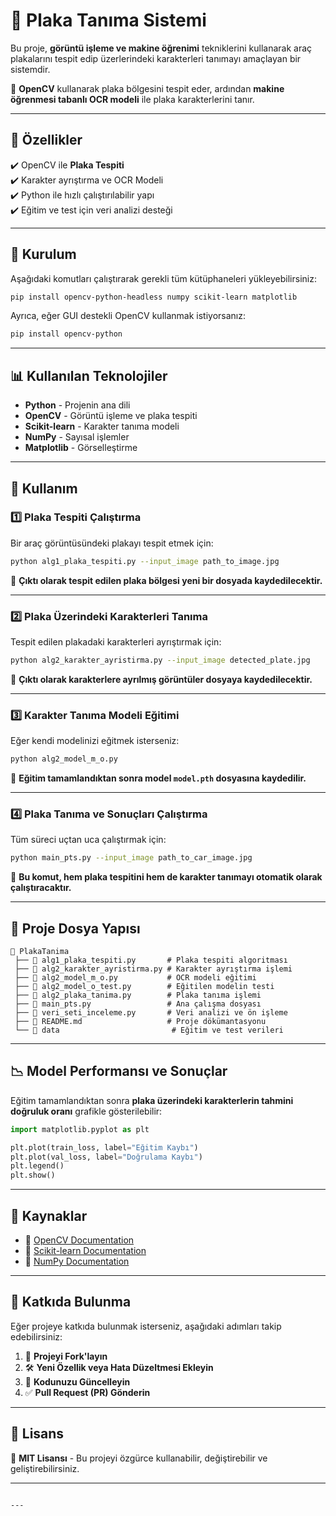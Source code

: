 
# 🚗 Plaka Tanıma Sistemi

Bu proje, **görüntü işleme ve makine öğrenimi** tekniklerini kullanarak araç plakalarını tespit edip üzerlerindeki karakterleri tanımayı amaçlayan bir sistemdir. 

📸 **OpenCV** kullanarak plaka bölgesini tespit eder, ardından **makine öğrenmesi tabanlı OCR modeli** ile plaka karakterlerini tanır.

---

## 📌 Özellikler

✔️ OpenCV ile **Plaka Tespiti**  
✔️ Karakter ayrıştırma ve OCR Modeli  
✔️ Python ile hızlı çalıştırılabilir yapı  
✔️ Eğitim ve test için veri analizi desteği  

---

## 🚀 Kurulum

Aşağıdaki komutları çalıştırarak gerekli tüm kütüphaneleri yükleyebilirsiniz:

```bash
pip install opencv-python-headless numpy scikit-learn matplotlib
```

Ayrıca, eğer GUI destekli OpenCV kullanmak istiyorsanız:

```bash
pip install opencv-python
```

---

## 📊 Kullanılan Teknolojiler

- **Python** - Projenin ana dili  
- **OpenCV** - Görüntü işleme ve plaka tespiti  
- **Scikit-learn** - Karakter tanıma modeli  
- **NumPy** - Sayısal işlemler  
- **Matplotlib** - Görselleştirme  

---

## 🔧 Kullanım

### 1️⃣ **Plaka Tespiti Çalıştırma**
Bir araç görüntüsündeki plakayı tespit etmek için:

```bash
python alg1_plaka_tespiti.py --input_image path_to_image.jpg
```

📌 **Çıktı olarak tespit edilen plaka bölgesi yeni bir dosyada kaydedilecektir.**

---

### 2️⃣ **Plaka Üzerindeki Karakterleri Tanıma**
Tespit edilen plakadaki karakterleri ayrıştırmak için:

```bash
python alg2_karakter_ayristirma.py --input_image detected_plate.jpg
```

📌 **Çıktı olarak karakterlere ayrılmış görüntüler dosyaya kaydedilecektir.**

---

### 3️⃣ **Karakter Tanıma Modeli Eğitimi**
Eğer kendi modelinizi eğitmek isterseniz:

```bash
python alg2_model_m_o.py
```

📌 **Eğitim tamamlandıktan sonra model `model.pth` dosyasına kaydedilir.**

---

### 4️⃣ **Plaka Tanıma ve Sonuçları Çalıştırma**
Tüm süreci uçtan uca çalıştırmak için:

```bash
python main_pts.py --input_image path_to_car_image.jpg
```

📌 **Bu komut, hem plaka tespitini hem de karakter tanımayı otomatik olarak çalıştıracaktır.**

---

## 📂 Proje Dosya Yapısı

```
📂 PlakaTanima
 ├── 📜 alg1_plaka_tespiti.py       # Plaka tespiti algoritması
 ├── 📜 alg2_karakter_ayristirma.py # Karakter ayrıştırma işlemi
 ├── 📜 alg2_model_m_o.py           # OCR modeli eğitimi
 ├── 📜 alg2_model_o_test.py        # Eğitilen modelin testi
 ├── 📜 alg2_plaka_tanima.py        # Plaka tanıma işlemi
 ├── 📜 main_pts.py                 # Ana çalışma dosyası
 ├── 📜 veri_seti_inceleme.py       # Veri analizi ve ön işleme
 ├── 📜 README.md                   # Proje dökümantasyonu
 └── 📂 data                         # Eğitim ve test verileri
```

---

## 📉 Model Performansı ve Sonuçlar

Eğitim tamamlandıktan sonra **plaka üzerindeki karakterlerin tahmini doğruluk oranı** grafikle gösterilebilir:

```python
import matplotlib.pyplot as plt

plt.plot(train_loss, label="Eğitim Kaybı")
plt.plot(val_loss, label="Doğrulama Kaybı")
plt.legend()
plt.show()
```

---

## 🔗 Kaynaklar
- 📌 [OpenCV Documentation](https://opencv.org/)
- 📌 [Scikit-learn Documentation](https://scikit-learn.org/stable/)
- 📌 [NumPy Documentation](https://numpy.org/)

---

## 🤝 Katkıda Bulunma
Eğer projeye katkıda bulunmak isterseniz, aşağıdaki adımları takip edebilirsiniz:

1. 🍴 **Projeyi Fork'layın**
2. 🛠️ **Yeni Özellik veya Hata Düzeltmesi Ekleyin**
3. 🔄 **Kodunuzu Güncelleyin**
4. ✅ **Pull Request (PR) Gönderin**

---

## 📝 Lisans
📌 **MIT Lisansı** - Bu projeyi özgürce kullanabilir, değiştirebilir ve geliştirebilirsiniz.

---
```

---
